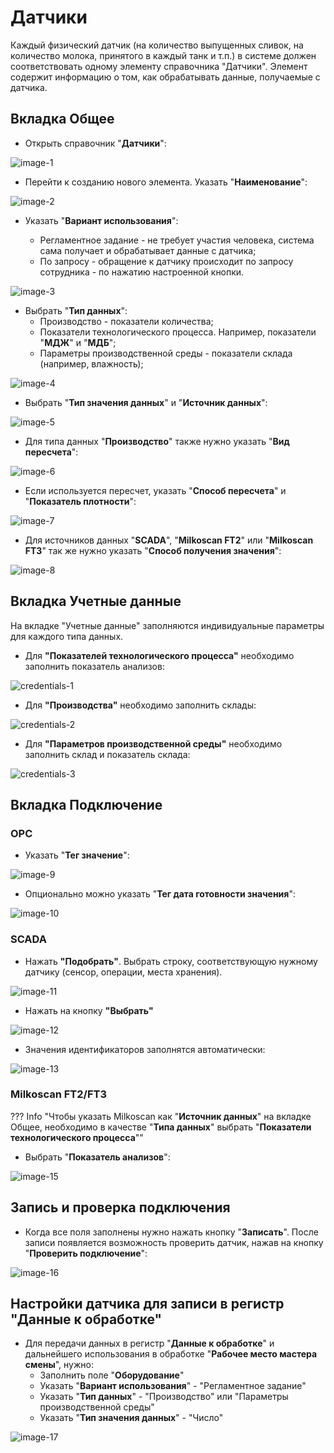 # Датчики

Каждый физический датчик (на количество выпущенных сливок, на количество молока, принятого в каждый танк и т.п.) в системе должен соответствовать одному элементу справочника "Датчики". Элемент содержит информацию о том, как обрабатывать данные, получаемые с датчика.

## Вкладка Общее

- Открыть справочник "**Датчики**":

![image-1](Sensors.assets/image-1.png)

- Перейти к созданию нового элемента. Указать "**Наименование**":

![image-2](Sensors.assets/image-2.png)

- Указать "**Вариант использования**":

    - Регламентное задание - не требует участия человека, система сама получает и обрабатывает данные с датчика;
    - По запросу - обращение к датчику происходит по запросу сотрудника - по нажатию настроенной кнопки.

![image-3](Sensors.assets/image-3.png)

- Выбрать "**Тип данных**":
    - Производство - показатели количества;
    - Показатели технологического процесса. Например, показатели "**МДЖ**" и "**МДБ**";
    - Параметры производственной среды - показатели склада (например, влажность);
 
![image-4](Sensors.assets/image-4.png)

- Выбрать "**Тип значения данных**" и "**Источник данных**":
 
![image-5](Sensors.assets/image-5.png)

- Для типа данных "**Производство**" также нужно указать "**Вид пересчета**":
 
![image-6](Sensors.assets/image-6.png)

- Если используется пересчет, указать "**Способ пересчета**" и "**Показатель плотности**":
 
![image-7](Sensors.assets/image-7.png)

- Для источников данных "**SCADA**", "**Milkoscan FT2**" или "**Milkoscan FT3**" так же нужно указать "**Способ получения значения**":
 
![image-8](Sensors.assets/image-8.png)

## Вкладка Учетные данные

На вкладке "Учетные данные" заполняются индивидуальные параметры для каждого типа данных.

- Для **"Показателей технологического процесса"** необходимо заполнить показатель анализов:

![credentials-1](Sensors.assets/credentials-1.png)

- Для **"Производства"** необходимо заполнить склады:

![credentials-2](Sensors.assets/credentials-2.png)

- Для **"Параметров производственной среды"** необходимо заполнить склад и показатель склада:

![credentials-3](Sensors.assets/credentials-3.png)

## Вкладка Подключение

### OPC

- Указать "**Тег значение**":

![image-9](Sensors.assets/image-9.png)

- Опционально можно указать "**Тег дата готовности значения**":

![image-10](Sensors.assets/image-10.png)

### SCADA

- Нажать **"Подобрать"**. Выбрать строку, соответствующую нужному датчику (сенсор, операции, места хранения).

![image-11](Sensors.assets/image-11.png)

- Нажать на кнопку **"Выбрать"**

![image-12](Sensors.assets/image-12.png)

- Значения идентификаторов заполнятся автоматически:

![image-13](Sensors.assets/image-13.png)

### Milkoscan FT2/FT3

??? Info "Чтобы указать Milkoscan как "**Источник данных**" на вкладке Общее, необходимо в качестве "**Типа данных**" выбрать "**Показатели технологического процесса**""

- Выбрать "**Показатель анализов**":

![image-15](Sensors.assets/image-15.png)

## Запись и проверка подключения

- Когда все поля заполнены нужно нажать кнопку "**Записать**". После записи появляется возможность проверить датчик, нажав на кнопку "**Проверить подключение**":

![image-16](Sensors.assets/image-16.png)

## Настройки датчика для записи в регистр "Данные к обработке"

- Для передачи данных в регистр "**Данные к обработке**" и дальнейшего использования в обработке "**Рабочее место мастера смены**", нужно:
    -  Заполнить поле "**Оборудование**"
    -  Указать "**Вариант использования**" - "Регламентное задание"
    -  Указать "**Тип данных**" - "Производство" или "Параметры производственной среды"
    -  Указать "**Тип значения данных**" - "Число"

![image-17](Sensors.assets/image-17.png)